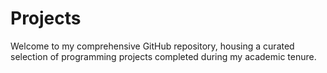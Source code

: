 # Projects
Welcome to my comprehensive GitHub repository, housing a curated selection of programming projects completed during my academic tenure.
